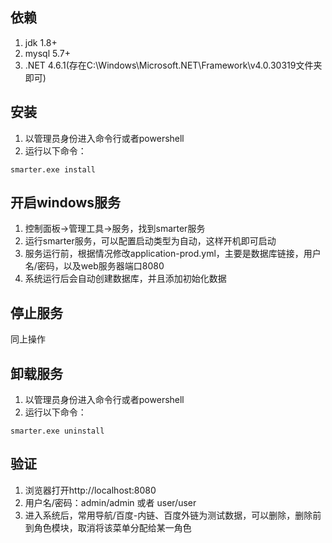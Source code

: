 ## 依赖
1. jdk 1.8+
2. mysql 5.7+
3. .NET 4.6.1(存在C:\Windows\Microsoft.NET\Framework\v4.0.30319文件夹即可)

## 安装
1. 以管理员身份进入命令行或者powershell
2. 运行以下命令：
```
smarter.exe install
```

## 开启windows服务
1. 控制面板->管理工具->服务，找到smarter服务
2. 运行smarter服务，可以配置启动类型为自动，这样开机即可启动
3. 服务运行前，根据情况修改application-prod.yml，主要是数据库链接，用户名/密码，以及web服务器端口8080
4. 系统运行后会自动创建数据库，并且添加初始化数据

## 停止服务
同上操作

## 卸载服务
1. 以管理员身份进入命令行或者powershell
2. 运行以下命令：
```
smarter.exe uninstall
```

## 验证
1. 浏览器打开http://localhost:8080
2. 用户名/密码：admin/admin 或者 user/user
3. 进入系统后，常用导航/百度-内链、百度外链为测试数据，可以删除，删除前到角色模块，取消将该菜单分配给某一角色

